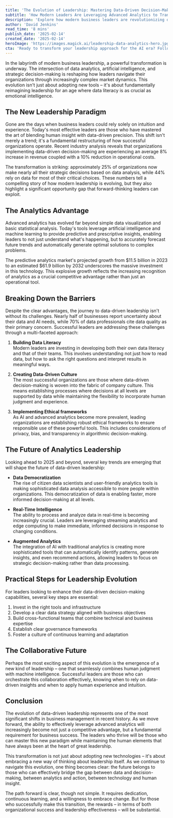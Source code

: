 ```yaml
---
title: 'The Evolution of Leadership: Mastering Data-Driven Decision-Making in the AI Era'
subtitle: 'How Modern Leaders Are Leveraging Advanced Analytics to Transform Business'
description: 'Explore how modern business leaders are revolutionizing decision-making by combining advanced analytics with strategic insight. Learn about the key trends shaping leadership in the AI era, from data democratization to real-time intelligence, and discover practical steps for evolving your leadership approach in this data-driven age.'
author: 'David Jenkins'
read_time: '8 mins'
publish_date: '2025-02-14'
created_date: '2025-02-14'
heroImage: 'https://images.magick.ai/leadership-data-analytics-hero.jpg'
cta: 'Ready to transform your leadership approach for the AI era? Follow us on LinkedIn for daily insights on data-driven decision-making and the future of business leadership.'
---
```


In the labyrinth of modern business leadership, a powerful transformation is underway. The intersection of data analytics, artificial intelligence, and strategic decision-making is reshaping how leaders navigate their organizations through increasingly complex market dynamics. This evolution isn't just about adopting new tools – it's about fundamentally reimagining leadership for an age where data literacy is as crucial as emotional intelligence.

## The New Leadership Paradigm

Gone are the days when business leaders could rely solely on intuition and experience. Today's most effective leaders are those who have mastered the art of blending human insight with data-driven precision. This shift isn't merely a trend; it's a fundamental restructuring of how successful organizations operate. Recent industry analysis reveals that organizations implementing data-driven decision-making are experiencing an average 8% increase in revenue coupled with a 10% reduction in operational costs.

The transformation is striking: approximately 25% of organizations now make nearly all their strategic decisions based on data analysis, while 44% rely on data for most of their critical choices. These numbers tell a compelling story of how modern leadership is evolving, but they also highlight a significant opportunity gap that forward-thinking leaders can exploit.

## The Analytics Advantage

Advanced analytics has evolved far beyond simple data visualization and basic statistical analysis. Today's tools leverage artificial intelligence and machine learning to provide predictive and prescriptive insights, enabling leaders to not just understand what's happening, but to accurately forecast future trends and automatically generate optimal solutions to complex problems.

The predictive analytics market's projected growth from $11.5 billion in 2023 to an estimated $61.9 billion by 2032 underscores the massive investment in this technology. This explosive growth reflects the increasing recognition of analytics as a crucial competitive advantage rather than just an operational tool.

## Breaking Down the Barriers

Despite the clear advantages, the journey to data-driven leadership isn't without its challenges. Nearly half of businesses report uncertainty about their data and AI needs, while 70% of data professionals cite data quality as their primary concern. Successful leaders are addressing these challenges through a multi-faceted approach:

1. **Building Data Literacy**  
   Modern leaders are investing in developing both their own data literacy and that of their teams. This involves understanding not just how to read data, but how to ask the right questions and interpret results in meaningful ways.

2. **Creating Data-Driven Culture**  
   The most successful organizations are those where data-driven decision-making is woven into the fabric of company culture. This means establishing processes where decisions at all levels are supported by data while maintaining the flexibility to incorporate human judgment and experience.

3. **Implementing Ethical frameworks**  
   As AI and advanced analytics become more prevalent, leading organizations are establishing robust ethical frameworks to ensure responsible use of these powerful tools. This includes considerations of privacy, bias, and transparency in algorithmic decision-making.

## The Future of Analytics Leadership

Looking ahead to 2025 and beyond, several key trends are emerging that will shape the future of data-driven leadership:

- **Data Democratization**  
  The rise of citizen data scientists and user-friendly analytics tools is making sophisticated data analysis accessible to more people within organizations. This democratization of data is enabling faster, more informed decision-making at all levels.

- **Real-Time Intelligence**  
  The ability to process and analyze data in real-time is becoming increasingly crucial. Leaders are leveraging streaming analytics and edge computing to make immediate, informed decisions in response to changing conditions.

- **Augmented Analytics**  
  The integration of AI with traditional analytics is creating more sophisticated tools that can automatically identify patterns, generate insights, and even recommend actions, allowing leaders to focus on strategic decision-making rather than data processing.

## Practical Steps for Leadership Evolution

For leaders looking to enhance their data-driven decision-making capabilities, several key steps are essential:

1. Invest in the right tools and infrastructure
2. Develop a clear data strategy aligned with business objectives
3. Build cross-functional teams that combine technical and business expertise
4. Establish clear governance frameworks
5. Foster a culture of continuous learning and adaptation

## The Collaborative Future

Perhaps the most exciting aspect of this evolution is the emergence of a new kind of leadership – one that seamlessly combines human judgment with machine intelligence. Successful leaders are those who can orchestrate this collaboration effectively, knowing when to rely on data-driven insights and when to apply human experience and intuition.

## Conclusion

The evolution of data-driven leadership represents one of the most significant shifts in business management in recent history. As we move forward, the ability to effectively leverage advanced analytics will increasingly become not just a competitive advantage, but a fundamental requirement for business success. The leaders who thrive will be those who can master this new paradigm while maintaining the human elements that have always been at the heart of great leadership.

This transformation is not just about adopting new technologies – it's about embracing a new way of thinking about leadership itself. As we continue to navigate this evolution, one thing becomes clear: the future belongs to those who can effectively bridge the gap between data and decision-making, between analytics and action, between technology and human insight.

The path forward is clear, though not simple. It requires dedication, continuous learning, and a willingness to embrace change. But for those who successfully make this transition, the rewards – in terms of both organizational success and leadership effectiveness – will be substantial.
